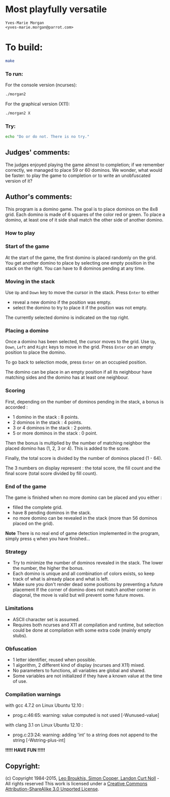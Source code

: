 # Most playfully versatile

    Yves-Marie Morgan  
    <yves-marie.morgan@parrot.com>  

# To build:

```sh
make
```

### To run:

For the console version (ncurses):

```sh
./morgan2
```

For the graphical version (X11):

```sh
./morgan2 X
```

### Try:

```sh
echo "Do or do not. There is no try."
```

## Judges' comments:

The judges enjoyed playing the game almost to completion; if we remember correctly, 
we managed to place 59 or 60 dominos. We wonder, what would be faster: to play the game to completion
or to write an unobfuscated version of it?

## Author's comments:

This program is a domino game. The goal is to place dominos on the 8x8 grid.
Each domino is made of 6 squares of the color red or green. To place a domino,
at least one of it side shall match the other side of another domino.

### How to play

### Start of the game

At the start of the game, the first domino is placed randomly on the grid. You
get another domino to place by selecting one empty position in the stack on the
right. You can have to 8 dominos pending at any time.

### Moving in the stack

Use `Up` and `Down` key to move the cursor in the stack. Press `Enter` to either

* reveal a new domino if the position was empty.
* select the domino to try to place it if the position was not empty.

The currently selected domino is indicated on the top right.

### Placing a domino

Once a domino has been selected, the cursor moves to the grid. Use `Up`, `Down`,
`Left` and `Right` keys to move in the grid. Press `Enter` on an empty position
to place the domino.

To go back to selection mode, press `Enter` on an occupied position.

The domino can be place in an empty position if all its neighbour have matching
sides and the domino has at least one neighbour.

### Scoring

First, depending on the number of dominos pending in the stack, a bonus is
accorded :
* 1 domino in the stack : 8 points.
* 2 dominos in the stack : 4 points.
* 3 or 4 dominos in the stack : 2 points.
* 5 or more dominos in the stack : 0 point.

Then the bonus is multiplied by the number of matching neighbor the placed domino
has (1, 2, 3 or 4). This is added to the score.

Finally, the total score is divided by the number of dominos placed (1 - 64).

The 3 numbers on display represent : the total score, the fill count and the
final score (total score divided by fill count).

### End of the game

The game is finished when no more domino can be placed and you either :
* filled the complete grid.
* have 8 pending dominos in the stack.
* no more domino can be revealed in the stack (more than 56 dominos placed on
  the grid).

**Note** There is no real end of game detection implemented in the program,
simply press `q` when you have finished...

### Strategy

* Try to minimize the number of dominos revealed in the stack. The lower the number,
the higher the bonus.
* Each domino is unique and all combination of colors exists, so keep track
  of what is already place and what is left.
* Make sure you don't render dead some positions by preventing a future placement
  If the corner of domino does not match another corner in diagonal, the move
  is valid but will prevent some future moves.

### Limitations

* ASCII character set is assumed.
* Requires both ncurses and X11 at compilation and runtime, but selection could
  be done at compilation with some extra code (mainly empty stubs).

### Obfuscation

* 1 letter identifier, reused when possible.
* 1 algorithm, 2 different kind of display (ncurses and X11) mixed.
* No parameters to functions, all variables are global and shared.
* Some variables are not initialized if they have a known value at the time of use.

### Compilation warnings

with gcc 4.7.2 on Linux Ubuntu 12.10 :
* prog.c:46:65: warning: value computed is not used [-Wunused-value]

with clang 3.1 on Linux Ubuntu 12.10 :
* prog.c:23:24: warning: adding 'int' to a string does not append to the string [-Wstring-plus-int]

**!!!!! HAVE FUN !!!!!**

## Copyright:

(c) Copyright 1984-2015, [Leo Broukhis, Simon Cooper, Landon Curt Noll][judges] - All rights reserved
This work is licensed under a [Creative Commons Attribution-ShareAlike 3.0 Unported License][cc].

[judges]: http://www.ioccc.org/judges.html
[cc]: http://creativecommons.org/licenses/by-sa/3.0/
